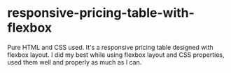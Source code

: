 # responsive-pricing-table-with-flexbox
Pure HTML and CSS used. It's a responsive pricing table designed with flexbox layout. I did my best while using flexbox layout and CSS properties, used them well and properly as much as I can.
